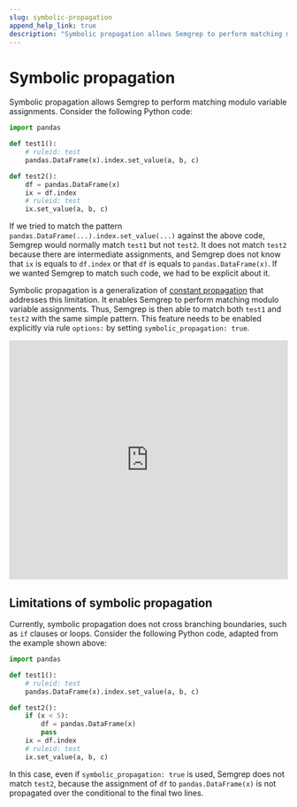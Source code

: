```yaml
---
slug: symbolic-propagation
append_help_link: true
description: "Symbolic propagation allows Semgrep to perform matching modulo variable assignments."
---
```


# Symbolic propagation

Symbolic propagation allows Semgrep to perform matching modulo variable assignments. Consider the following Python code:

```python
import pandas

def test1():
    # ruleid: test
    pandas.DataFrame(x).index.set_value(a, b, c)

def test2():
    df = pandas.DataFrame(x)
    ix = df.index
    # ruleid: test
    ix.set_value(a, b, c)
```

If we tried to match the pattern `pandas.DataFrame(...).index.set_value(...)` against the above code, Semgrep would normally match `test1` but not `test2`. It does not match `test2` because there are intermediate assignments, and Semgrep does not know that `ix` is equals to `df.index` or that `df` is equals to `pandas.DataFrame(x)`. If we wanted Semgrep to match such code, we had to be explicit about it.

Symbolic propagation is a generalization of [constant propagation](/writing-rules/data-flow/constant-propagation) that addresses this limitation. It enables Semgrep to perform matching modulo variable assignments. Thus, Semgrep is then able to match both `test1` and `test2` with the same simple pattern. This feature needs to be enabled explicitly via rule `options:` by setting `symbolic_propagation: true`.

<iframe src="https://semgrep.dev/embed/editor?snippet=JeBP" border="0" frameBorder="0" width="100%" height="432"></iframe>

## Limitations of symbolic propagation

Currently, symbolic propagation does not cross branching boundaries, such as `if` clauses or loops. Consider the following Python code, adapted from the example shown above:

```python
import pandas

def test1():
    # ruleid: test
    pandas.DataFrame(x).index.set_value(a, b, c)

def test2():
    if (x < 5):
        df = pandas.DataFrame(x)
        pass
    ix = df.index
    # ruleid: test
    ix.set_value(a, b, c)
```

In this case, even if `symbolic_propagation: true` is used, Semgrep does not match `test2`, because the assignment of `df` to `pandas.DataFrame(x)` is not propagated over the conditional to the final two lines.